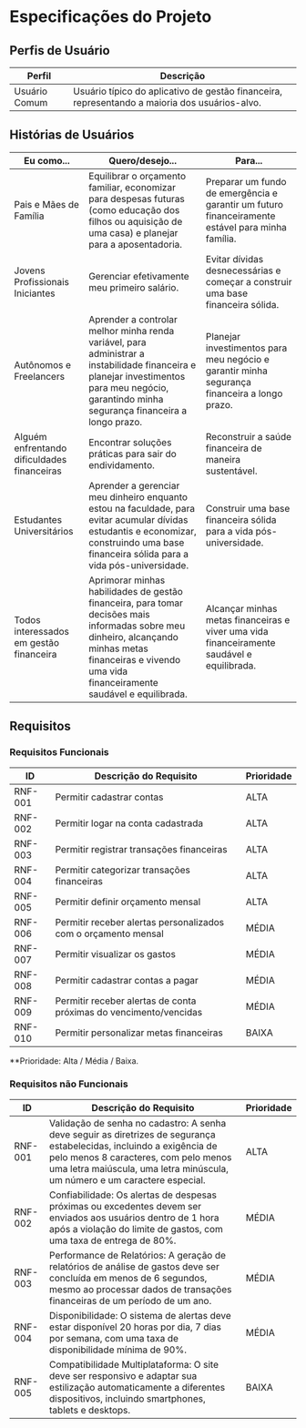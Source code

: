 # Especificações do Projeto

## Perfis de Usuário

| Perfil        | Descrição                                                                                     |
| ------------- | --------------------------------------------------------------------------------------------- |
| Usuário Comum | Usuário típico do aplicativo de gestão financeira, representando a maioria dos usuários-alvo. |

## Histórias de Usuários

| Eu como...                                  | Quero/desejo...                                                                                                                                                                                           | Para...                                                                                          |
| ------------------------------------------- | --------------------------------------------------------------------------------------------------------------------------------------------------------------------------------------------------------- | ------------------------------------------------------------------------------------------------ |
| Pais e Mães de Família                      | Equilibrar o orçamento familiar, economizar para despesas futuras (como educação dos filhos ou aquisição de uma casa) e planejar para a aposentadoria.                                                    | Preparar um fundo de emergência e garantir um futuro financeiramente estável para minha família. |
| Jovens Profissionais Iniciantes             | Gerenciar efetivamente meu primeiro salário.                                                                                                                                                              | Evitar dívidas desnecessárias e começar a construir uma base financeira sólida.                  |
| Autônomos e Freelancers                     | Aprender a controlar melhor minha renda variável, para administrar a instabilidade financeira e planejar investimentos para meu negócio, garantindo minha segurança financeira a longo prazo.             | Planejar investimentos para meu negócio e garantir minha segurança financeira a longo prazo.     |
| Alguém enfrentando dificuldades financeiras | Encontrar soluções práticas para sair do endividamento.                                                                                                                                                   | Reconstruir a saúde financeira de maneira sustentável.                                           |
| Estudantes Universitários                   | Aprender a gerenciar meu dinheiro enquanto estou na faculdade, para evitar acumular dívidas estudantis e economizar, construindo uma base financeira sólida para a vida pós-universidade.                 | Construir uma base financeira sólida para a vida pós-universidade.                               |
| Todos interessados em gestão financeira     | Aprimorar minhas habilidades de gestão financeira, para tomar decisões mais informadas sobre meu dinheiro, alcançando minhas metas financeiras e vivendo uma vida financeiramente saudável e equilibrada. | Alcançar minhas metas financeiras e viver uma vida financeiramente saudável e equilibrada.       |

## Requisitos

### Requisitos Funcionais

| ID      | Descrição do Requisito                                            | Prioridade |
| ------- | ----------------------------------------------------------------- | ---------- |
| RNF-001 | Permitir cadastrar contas                                         | ALTA       |
| RNF-002 | Permitir logar na conta cadastrada                                | ALTA       |
| RNF-003 | Permitir registrar transações financeiras                         | ALTA       |
| RNF-004 | Permitir categorizar transações financeiras                       | ALTA       |
| RNF-005 | Permitir definir orçamento mensal                                 | ALTA       |
| RNF-006 | Permitir receber alertas personalizados com o orçamento mensal    | MÉDIA      |
| RNF-007 | Permitir visualizar os gastos                                     | MÉDIA      |
| RNF-008 | Permitir cadastrar contas a pagar                                 | MÉDIA      |
| RNF-009 | Permitir receber alertas de conta próximas do vencimento/vencidas | MÉDIA      |
| RNF-010 | Permitir personalizar metas financeiras                           | BAIXA      |

**Prioridade: Alta / Média / Baixa.

### Requisitos não Funcionais

| ID      | Descrição do Requisito                                                                                                                                                                                                                      | Prioridade |
| ------- | ------------------------------------------------------------------------------------------------------------------------------------------------------------------------------------------------------------------------------------------- | ---------- |
| RNF-001 | Validação de senha no cadastro: A senha deve seguir as diretrizes de segurança estabelecidas, incluindo a exigência de pelo menos 8 caracteres, com pelo menos uma letra maiúscula, uma letra minúscula, um número e um caractere especial. | ALTA       |
| RNF-002 | Confiabilidade: Os alertas de despesas próximas ou excedentes devem ser enviados aos usuários dentro de 1 hora após a violação do limite de gastos, com uma taxa de entrega de 80%.                                                         | MÉDIA      |
| RNF-003 | Performance de Relatórios: A geração de relatórios de análise de gastos deve ser concluída em menos de 6 segundos, mesmo ao processar dados de transações financeiras de um período de um ano.                                              | MÉDIA      |
| RNF-004 | Disponibilidade: O sistema de alertas deve estar disponível 20 horas por dia, 7 dias por semana, com uma taxa de disponibilidade mínima de 90%.                                                                                             | MÉDIA      |
| RNF-005 | Compatibilidade Multiplataforma: O site deve ser responsivo e adaptar sua estilização automaticamente a diferentes dispositivos, incluindo smartphones, tablets e desktops.                                                                 | BAIXA      |

